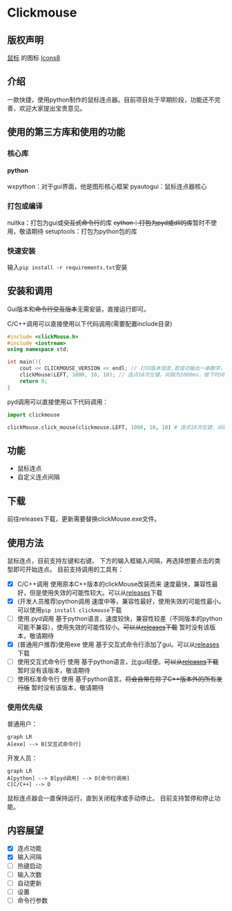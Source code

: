 # Clickmouse

## 版权声明
<a target="_blank" href="https://icons8.com/icon/13347/mouse">鼠标</a> 的图标 <a target="_blank" href="https://icons8.com">Icons8</a>

## 介绍
一款快捷，使用python制作的鼠标连点器。目前项目处于早期阶段，功能还不完善，欢迎大家提出宝贵意见。


## 使用的第三方库和使用的功能
### 核心库
#### python
wxpython：对于gui界面，他是图形核心框架
pyautogui：鼠标连点器核心
### 打包或编译
nuitka：打包为gui或~~交互式命令行~~的库
~~cython：打包为pyd或dll的库~~暂时不使用，敬请期待
setuptools：打包为python包的库
### 快速安装
输入`pip install -r requirements.txt`安装

## 安装和调用
Gui版本和~~命令行交互版本~~无需安装，直接运行即可。

C/C++调用可以直接使用以下代码调用(需要配置include目录)
```C++
#include <clickMouse.h>
#include <iostream>
using namespace std;

int main(){
    cout << CLICKMOUSE_VERSION << endl; // 打印版本信息,若成功输出一串数字，则安装成功
    clickMouse(LEFT, 1000, 10, 10); // 连点10次左键，间隔为1000ms，按下时间为10ms，
    return 0;
}
```
pyd调用可以直接使用以下代码调用：

```python
import clickmouse

clickMouse.click_mouse(clickmouse.LEFT, 1000, 10, 10) # 连点10次左键，间隔为1000ms，按下时间为10ms，
```

## 功能
- 鼠标连点
- 自定义连点间隔

## 下载
前往releases下载，更新需要替换clickMouse.exe文件。

## 使用方法
鼠标连点，目前支持左键和右键。
下方的输入框输入间隔，再选择想要点击的类型即可开始连点。
目前支持调用的工具有：
- [x] C/C++调用 使用原本C++版本的clickMouse改装而来 速度最快，兼容性最好，但是使用失效的可能性较大。可以从[releases](https://github.com/xystudio889/pyClickMouse)下载
- [x] (开发人员推荐)python调用 速度中等，兼容性最好，使用失效的可能性最小。可以使用`pip install clickmouse`下载
- [ ] 使用.pyd调用 基于python语言，速度较快，兼容性较差（不同版本的python可能不兼容），使用失效的可能性较小。~~可以从[releases](https://github.com/xystudio889/pyClickMouse)下载~~ 暂时没有该版本，敬请期待
- [x] (普通用户推荐)使用exe 使用 基于交互式命令行添加了gui。可以从[releases](https://github.com/xystudio889/pyClickMouse)下载
- [ ] 使用交互式命令行 使用 基于python语言，比gui轻便。~~可以从[releases](https://github.com/xystudio889/pyClickMouse)下载~~ 暂时没有该版本，敬请期待
- [ ] 使用标准命令行 使用 基于python语言。~~将会自带在除了C++版本外的所有发行版~~ 暂时没有该版本，敬请期待

### 使用优先级
普通用户：
```mermaid
graph LR
A[exe] --> B[交互式命令行]
```
开发人员：
```mermaid
graph LR
A[python] --> B[pyd调用] --> D[命令行调用]
C[C/C++] --> D
```
鼠标连点器会一直保持运行，直到关闭程序或手动停止。
目前支持暂停和停止功能。
## 内容展望
- [x] 连点功能
- [x] 输入间隔
- [ ] 热键启动
- [ ] 输入次数
- [ ] 自动更新
- [ ] 设置
- [ ] 命令行参数
